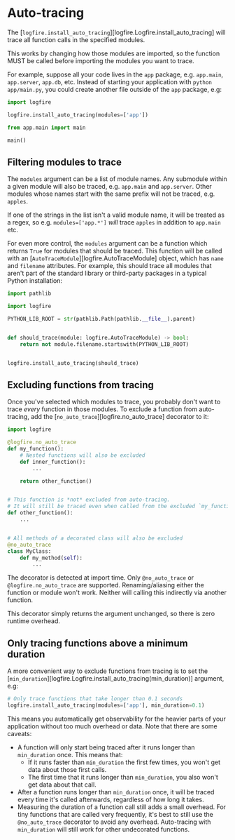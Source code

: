 # Auto-tracing

The [`logfire.install_auto_tracing`][logfire.Logfire.install_auto_tracing]
will trace all function calls in the specified modules.

This works by changing how those modules are imported,
so the function MUST be called before importing the modules you want to trace.

For example, suppose all your code lives in the `app` package, e.g. `app.main`, `app.server`, `app.db`, etc.
Instead of starting your application with `python app/main.py`,
you could create another file outside of the `app` package, e.g:

```py title="main.py"
import logfire

logfire.install_auto_tracing(modules=['app'])

from app.main import main

main()
```

## Filtering modules to trace

The `modules` argument can be a list of module names.
Any submodule within a given module will also be traced, e.g. `app.main` and `app.server`.
Other modules whose names start with the same prefix will not be traced, e.g. `apples`.

If one of the strings in the list isn't a valid module name, it will be treated as a regex,
so e.g. `modules=['app.*']` *will* trace `apples` in addition to `app.main` etc.

For even more control, the `modules` argument can be a function which returns `True` for modules that should be traced.
This function will be called with an [`AutoTraceModule`][logfire.AutoTraceModule] object, which has `name` and
`filename` attributes. For example, this should trace all modules that aren't part of the standard library or
third-party packages in a typical Python installation:

```py
import pathlib

import logfire

PYTHON_LIB_ROOT = str(pathlib.Path(pathlib.__file__).parent)


def should_trace(module: logfire.AutoTraceModule) -> bool:
    return not module.filename.startswith(PYTHON_LIB_ROOT)


logfire.install_auto_tracing(should_trace)
```

## Excluding functions from tracing

Once you've selected which modules to trace, you probably don't want to trace *every* function in those modules.
To exclude a function from auto-tracing, add the [`no_auto_trace`][logfire.no_auto_trace] decorator to it:

```py
import logfire

@logfire.no_auto_trace
def my_function():
    # Nested functions will also be excluded
    def inner_function():
        ...

    return other_function()


# This function is *not* excluded from auto-tracing.
# It will still be traced even when called from the excluded `my_function` above.
def other_function():
    ...


# All methods of a decorated class will also be excluded
@no_auto_trace
class MyClass:
    def my_method(self):
        ...
```

The decorator is detected at import time.
Only `@no_auto_trace` or `@logfire.no_auto_trace` are supported.
Renaming/aliasing either the function or module won't work.
Neither will calling this indirectly via another function.

This decorator simply returns the argument unchanged, so there is zero runtime overhead.

## Only tracing functions above a minimum duration

A more convenient way to exclude functions from tracing is to set the [`min_duration`][logfire.Logfire.install_auto_tracing(min_duration)] argument, e.g:

```python
# Only trace functions that take longer than 0.1 seconds
logfire.install_auto_tracing(modules=['app'], min_duration=0.1)
```

This means you automatically get observability for the heavier parts of your application without too much overhead or data. Note that there are some caveats:

- A function will only start being traced after it runs longer than `min_duration` once. This means that:
    - If it runs faster than `min_duration` the first few times, you won't get data about those first calls.
    - The first time that it runs longer than `min_duration`, you also won't get data about that call.
- After a function runs longer than `min_duration` once, it will be traced every time it's called afterwards, regardless of how long it takes.
- Measuring the duration of a function call still adds a small overhead. For tiny functions that are called very frequently, it's best to still use the `@no_auto_trace` decorator to avoid any overhead. Auto-tracing with `min_duration` will still work for other undecorated functions.
